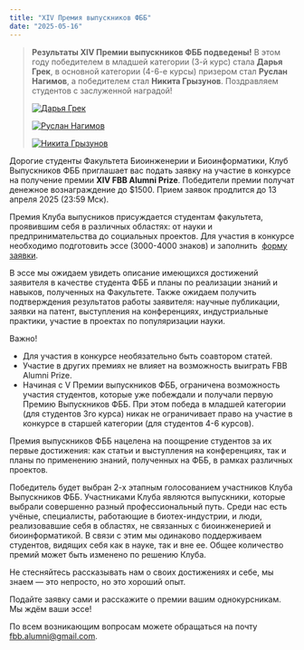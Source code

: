 ```yaml
---
title: "XIV Премия выпускников ФББ"
date: "2025-05-16" 
---
```


> **Результаты XIV Премии выпускников ФББ подведены!** В этом году победителем в младшей категории (3-й курс) стала **Дарья Грек**, в основной категории (4-6-е курсы) призером стал **Руслан Нагимов**, а победителем стал **Никита Грызунов**. Поздравляем студентов с заслуженной наградой!
> 
> [![Дарья Грек](/prize/photos/14_grek.jpg)](/prize/photos/14_grek.jpg)
> 
> [![Руслан Нагимов](/prize/photos/14_nagimov.jpg)](/prize/photos/14_nagimov.jpg)
> 
> [![Никита Грызунов](/prize/photos/14_gryzunov.jpg)](/prize/photos/14_gryzunov.jpg)

Дорогие студенты Факультета Биоинженерии и Биоинформатики, Клуб Выпускников ФББ приглашает вас подать заявку на участие в 
конкурсе на получение премии **XIV FBB Alumni Prize**. Победители премии получат денежное вознаграждение до $1500. Прием заявок 
продлится до 13 апреля 2025 (23:59 Мск). 

Премия Клуба выпусников присуждается студентам факультета, проявившим себя в различных областях: от науки и предпринимательства 
до социальных проектов. Для участия в конкурсе необходимо подготовить эссе (3000-4000 знаков) и заполнить 
[форму заявки](https://docs.google.com/forms/d/e/1FAIpQLSeBMiWnjcHCaNIUV12nj2xYn-DDJyZ3DluOBIFoJdPxSKEvBg/viewform).

В эссе мы ожидаем увидеть описание имеющихся достижений заявителя в качестве студента ФББ и планы по реализации знаний и навыков, 
полученных на Факультете. Также ожидаем получить подтверждения результатов работы заявителя: научные публикации, заявки на патент, 
выступления на конференциях, индустриальные практики, участие в проектах по популяризации науки.

Важно!
* Для участия в конкурсе необязательно быть соавтором статей.
* Участие в других премиях не влияет на возможность выиграть FBB Alumni Prize.
* Начиная с V Премии выпускников ФББ, ограничена возможность участия студентов, которые уже побеждали и получали первую
Премию Выпускников ФББ. При этом победа в младшей категории (для студентов 3го курса) никак не ограничивает право на участие
в конкурсе в старшей категории (для студентов 4-6 курсов).

Премия выпускников ФББ нацелена на поощрение студентов за их первые достижения: как статьи и выступления на конференциях,
так и планы по применению знаний, полученных на ФББ, в рамках различных проектов.

Победитель будет выбран 2-х этапным голосованием участников Клуба Выпускников ФББ. Участниками Клуба являются выпускники, которые выбрали совершенно разный профессиональный путь. Среди нас есть учёные, специалисты, работающие в биотех-индустрии, и люди, реализовавшие себя в областях, не связанных с биоинженерией и биоинформатикой. В связи с этим мы одинаково поддерживаем студентов, видящих себя как в науке, так и вне ее. Общее количество премий может быть изменено по решению Клуба.

Не стесняйтесь рассказывать нам о своих достижениях и себе, мы знаем — это непросто, но это хороший опыт.

Подайте заявку сами и расскажите о премии вашим однокурсникам. Мы ждём ваши эссе!

По всем возникающим вопросам можете обращаться на почту [fbb.alumni@gmail.com](mailto:fbb.alumni@gmail.com).
